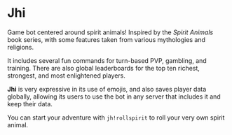 # Jhi
Game bot centered around spirit animals! 
Inspired by the *Spirit Animals* book series, with some features taken from various mythologies and religions. 

It includes several fun commands for turn-based PVP, gambling, and training. There are also global leaderboards for the top ten richest, strongest, and most enlightened players. 

**Jhi** is very expressive in its use of emojis, and also saves player data globally, allowing its users to use the bot in any server that includes it and keep their data. 

You can start your adventure with `jh!rollspirit` to roll your very own spirit animal. 
